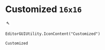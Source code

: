 # Customized `16x16`
<img src="/img/Customized.png" width=16 height=16>

``` CSharp
EditorGUIUtility.IconContent("Customized")
```
```
Customized
```
